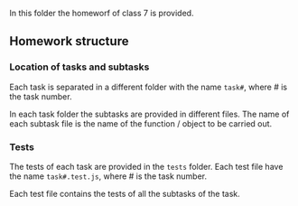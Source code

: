 In this folder the homeworf of class 7 is provided.

## Homework structure

### Location of tasks and subtasks
Each task is separated in a different folder with the name `task#`, where # is the task number.

In each task folder the subtasks are provided in different files. The name of each subtask file is the name of the function / object to be carried out.

### Tests
The tests of each task are provided in the `tests` folder. Each test file have the name `task#.test.js`, where # is the task number.

Each test file contains the tests of all the subtasks of the task.